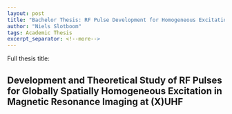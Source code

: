 ```yaml
---
layout: post
title: "Bachelor Thesis: RF Pulse Development for Homogeneous Excitation in MRI"
author: "Niels Slotboom"
tags: Academic Thesis
excerpt_separator: <!--more-->
---
```


Full thesis title:
<h2>Development and Theoretical Study of RF Pulses for Globally Spatially Homogeneous Excitation in Magnetic Resonance Imaging at (X)UHF</h2>
<!--more-->